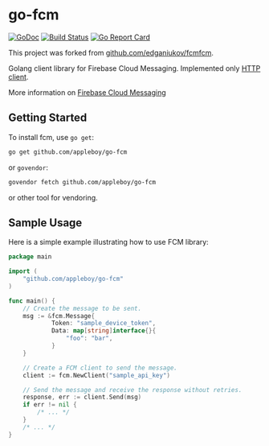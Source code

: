 # go-fcm

[![GoDoc](https://godoc.org/github.com/appleboy/go-fcm?status.svg)](https://godoc.org/github.com/edganiukov/fcm)
[![Build Status](https://travis-ci.org/appleboy/go-fcm.svg?branch=master)](https://travis-ci.org/edganiukov/fcm)
[![Go Report Card](https://goreportcard.com/badge/github.com/appleboy/go-fcm)](https://goreportcard.com/report/github.com/edganiukov/fcm)

This project was forked from [github.com/edganiukov/fcmfcm](https://github.com/edganiukov/fcm).

Golang client library for Firebase Cloud Messaging. Implemented only [HTTP client](https://firebase.google.com/docs/cloud-messaging/http-server-ref#downstream).

More information on [Firebase Cloud Messaging](https://firebase.google.com/docs/cloud-messaging/)

## Getting Started

To install fcm, use `go get`:

```bash
go get github.com/appleboy/go-fcm
```

or `govendor`:

```bash
govendor fetch github.com/appleboy/go-fcm
```

or other tool for vendoring.

## Sample Usage

Here is a simple example illustrating how to use FCM library:

```go
package main

import (
	"github.com/appleboy/go-fcm"
)

func main() {
	// Create the message to be sent.
	msg := &fcm.Message{
     		Token: "sample_device_token",
      		Data: map[string]interface{}{
         		"foo": "bar",
      		}
  	}

	// Create a FCM client to send the message.
	client := fcm.NewClient("sample_api_key")

	// Send the message and receive the response without retries.
	response, err := client.Send(msg)
	if err != nil {
		/* ... */
	}
	/* ... */
}
```
